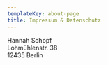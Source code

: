 ```yaml
---
templateKey: about-page
title: Impressum & Datenschutz
---
```

Hannah Schopf\
Lohmühlenstr. 38\
12435 Berlin

